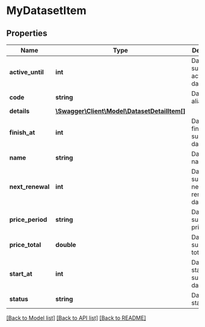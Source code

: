 # MyDatasetItem

## Properties
Name | Type | Description | Notes
------------ | ------------- | ------------- | -------------
**active_until** | **int** | Dataset subscription active until date | [optional] 
**code** | **string** | Dataset alias | [optional] 
**details** | [**\Swagger\Client\Model\DatasetDetailItem[]**](DatasetDetailItem.md) |  | [optional] 
**finish_at** | **int** | Dataset finish subscription date | [optional] 
**name** | **string** | Dataset name | [optional] 
**next_renewal** | **int** | Dataset subscription next renewal date | [optional] 
**price_period** | **string** | Dataset subscription price period | [optional] 
**price_total** | **double** | Dataset subscription total price | [optional] 
**start_at** | **int** | Dataset start subscription date | [optional] 
**status** | **string** | Dataset status | [optional] 

[[Back to Model list]](../../README.md#documentation-for-models) [[Back to API list]](../../README.md#documentation-for-api-endpoints) [[Back to README]](../../README.md)

